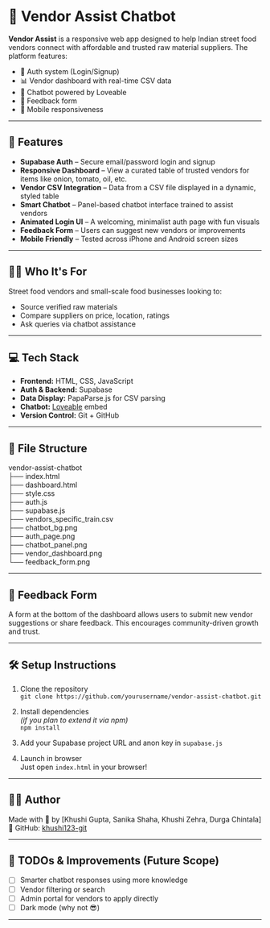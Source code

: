 # 🧡 Vendor Assist Chatbot

**Vendor Assist** is a responsive web app designed to help Indian street food vendors connect with affordable and trusted raw material suppliers. The platform features:

- 🔐 Auth system (Login/Signup)
- 📊 Vendor dashboard with real-time CSV data
- 💬 Chatbot powered by Loveable
- 📝 Feedback form
- 📱 Mobile responsiveness

---

## 🚀 Features

- **Supabase Auth** – Secure email/password login and signup
- **Responsive Dashboard** – View a curated table of trusted vendors for items like onion, tomato, oil, etc.
- **Vendor CSV Integration** – Data from a CSV file displayed in a dynamic, styled table
- **Smart Chatbot** – Panel-based chatbot interface trained to assist vendors
- **Animated Login UI** – A welcoming, minimalist auth page with fun visuals
- **Feedback Form** – Users can suggest new vendors or improvements
- **Mobile Friendly** – Tested across iPhone and Android screen sizes

---

## 🧑‍🍳 Who It's For

Street food vendors and small-scale food businesses looking to:

- Source verified raw materials
- Compare suppliers on price, location, ratings
- Ask queries via chatbot assistance

---

## 💻 Tech Stack

- **Frontend:** HTML, CSS, JavaScript
- **Auth & Backend:** Supabase
- **Data Display:** PapaParse.js for CSV parsing
- **Chatbot:** [Loveable](https://www.lovable.dev) embed
- **Version Control:** Git + GitHub

---

## 📂 File Structure
vendor-assist-chatbot  
├── index.html  
├── dashboard.html  
├── style.css  
├── auth.js  
├── supabase.js  
├── vendors_specific_train.csv  
├── chatbot_bg.png   
├── auth_page.png  
├── chatbot_panel.png  
├── vendor_dashboard.png  
└── feedback_form.png  

---

## 📝 Feedback Form

A form at the bottom of the dashboard allows users to submit new vendor suggestions or share feedback. This encourages community-driven growth and trust.

---

## 🛠️ Setup Instructions

1. Clone the repository  
   `git clone https://github.com/yourusername/vendor-assist-chatbot.git`

2. Install dependencies  
   _(if you plan to extend it via npm)_  
   `npm install`

3. Add your Supabase project URL and anon key in `supabase.js`

4. Launch in browser  
   Just open `index.html` in your browser!

---

## 🙋‍♀️ Author

Made with 💛 by [Khushi Gupta, Sanika Shaha, Khushi Zehra, Durga Chintala]  
🔗 GitHub: [khushi123-git](https://github.com/khushi123-git)

---

## 📌 TODOs & Improvements (Future Scope)

- [ ] Smarter chatbot responses using more knowledge
- [ ] Vendor filtering or search
- [ ] Admin portal for vendors to apply directly
- [ ] Dark mode (why not 😎)

---


